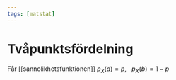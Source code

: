 ```yaml
---
tags: [matstat]
---
```

# Tvåpunktsfördelning

Får [[sannolikhetsfunktionen]] $p_{X}(a) = p, \ \ \ p_{X}(b)=1-p$
